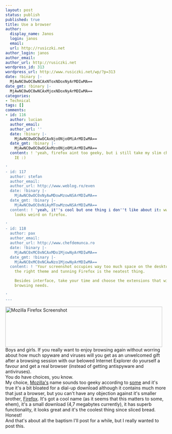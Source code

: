 ```yaml
---
layout: post
status: publish
published: true
title: Use a browser
author:
  display_name: Janos
  login: janos
  email: 
  url: http://rusiczki.net
author_login: janos
author_email: 
author_url: http://rusiczki.net
wordpress_id: 313
wordpress_url: http://www.rusiczki.net/wp/?p=313
date: !binary |-
  MjAwNC0wOC0wNCAxNToxNDoxNyArMDIwMA==
date_gmt: !binary |-
  MjAwNC0wOC0wNCAxMjoxNDoxNyArMDIwMA==
categories:
- Technical
tags: []
comments:
- id: 116
  author: lucian
  author_email: 
  author_url: ''
  date: !binary |-
    MjAwNC0wOC0wOCAxNjo0Njo0MiArMDIwMA==
  date_gmt: !binary |-
    MjAwNC0wOC0wOCAxMzo0Njo0MiArMDIwMA==
  content: ! 'yeah, firefox aint too geeky, but i still take my slim chances with
    IE :)

'
- id: 117
  author: stefan
  author_email: 
  author_url: http://www.weblog.ro/even
  date: !binary |-
    MjAwNC0wOC0xNyAwMDowMzowNSArMDIwMA==
  date_gmt: !binary |-
    MjAwNC0wOC0xNiAyMTowMzowNSArMDIwMA==
  content: ! 'yeah, it''s cool but one thing i don''t like about it: www.supermagnet.ro
    looks weird on firefox.

'
- id: 118
  author: pax
  author_email: 
  author_url: http://www.chefdemunca.ro
  date: !binary |-
    MjAwNC0xMC0xNCAxMDo1MjowNyArMDIwMA==
  date_gmt: !binary |-
    MjAwNC0xMC0xNCAwNzo1MjowNyArMDIwMA==
  content: ! 'Your screenshot occupies way too much space on the desktop, but with
    the right theme and tunning Firefox is the neatest thing.

    Besides interface, take your time and choose the extensions that will suite your
    browsing needs.

'
---
```

<p><img src="http://www.rusiczki.net/blog/blogpics/mozilla_firefox.gif" width="490" height="126" border="0" alt="Mozilla Firefox Screenshot" class="image" /><br />
Boys and girls. If you really want to enjoy browsing again without worring about how much spyware and viruses will you get as an unwelcomed gift after a browsing session with our belowed Internet Explorer do yourself a favour and get a real browser (instead of getting antispyware and antiviruses).<br />
You do have choices, you know.<br />
My choice, <a href="http://www.mozilla.com">Mozilla's</a> name sounds too geeky according to <a href="http://www.rola.ro/lmarin/">some</a> and it's true it's a bit bloated for a dial-up download although it contains much more that just a browser, but you can't have any objection against it's smaller brother, <a href="http://www.mozilla.org/products/firefox/">Firefox</a>. It's got a cool name (as it seems that this matters to some, ehem), it's a small download (4,7 megabytes currently), it has superb functionality, it looks great and it's the coolest thing since sliced bread. Honest!<br />
And that's about all the baptism I'll post for a while, but I really wanted to post this.</p>
